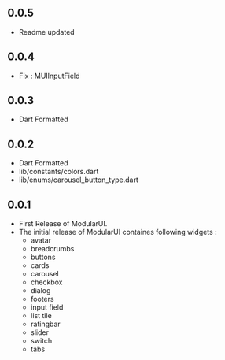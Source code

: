 ## 0.0.5
  - Readme updated

## 0.0.4
  - Fix : MUIInputField  

## 0.0.3
  - Dart Formatted

## 0.0.2
  - Dart Formatted 
   - lib/constants/colors.dart
   - lib/enums/carousel_button_type.dart

## 0.0.1
  - First Release of ModularUI.
  - The initial release of ModularUI containes following widgets :
    - avatar
    - breadcrumbs
    - buttons
    - cards
    - carousel
    - checkbox
    - dialog
    - footers
    - input field
    - list tile
    - ratingbar
    - slider
    - switch
    - tabs
